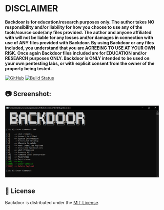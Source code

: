 # DISCLAIMER
**Backdoor is for education/research purposes only. The author takes NO responsibility and/or liability for how you choose to use any of the tools/source code/any files provided.
 The author and anyone affiliated with will not be liable for any losses and/or damages in connection with use of ANY files provided with Backdoor.
 By using Backdoor or any files included, you understand that you are AGREEING TO USE AT YOUR OWN RISK. Once again Backdoor files included are for EDUCATION and/or RESEARCH purposes ONLY.
 Backdoor is ONLY intended to be used on your own pentesting labs, or with explicit consent from the owner of the property being tested.** 

[![GitHub](https://img.shields.io/github/license/kadzicuh/BackDoor)](LICENSE)
[![Build Status](https://dev.azure.com/kadzicuh/BackDoor/_apis/build/status/kadzicuh.BackDoor?branchName=main)](https://dev.azure.com/kadzicuh/BackDoor/_build/latest?definitionId=10&branchName=main)

 ## 📷 Screenshot:
![Screenshot](Screenshot.png)

## 📃 License
Backdoor is distributed under the [MIT License](LICENSE).
